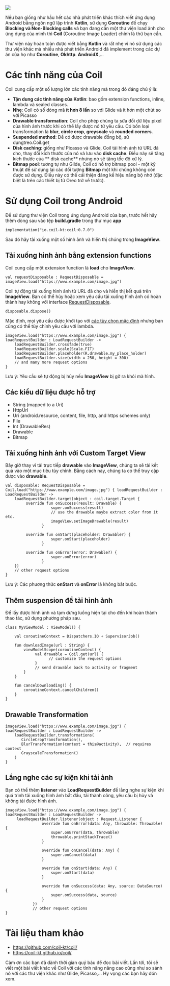 ![](https://miro.medium.com/max/1667/1*F8aymrD8vHCfS5zDyDZN7g.jpeg)

Nếu bạn giống như hầu hết các nhà phát triển khác thích viết ứng dụng Android bằng ngôn ngữ lập trình **Kotlin**, sử dụng **Coroutine** để chạy **Blocking và Non-Blocking calls** và bạn đang cần một thư viện load ảnh cho ứng dụng của mình thì **Coil** (Coroutine Image Loader) chính là thứ bạn cần.

Thư viện này hoàn toàn được viết bằng **Kotlin** và rất nhẹ vì nó sử dụng các thư viện khác mà nhiều nhà phát triển Android đã implement trong các dự án của họ như **Coroutine**, **Okhttp**. **AndroidX**,...

# Các tính năng của Coil
Coil cung cấp một số lượng lớn các tính năng mà trong đó đáng chú ý là:
* **Tận dung các tính năng của Kotlin**: bao gồm extension functions, inline, lambda và sealed classes.
* **Nhẹ**: Coil có số dòng mã **ít hơn 8 lần** so với Glide và it hơn một chút so với Picasso
* **Drawable transformation**: Coil cho phép chúng ta sửa đổi dữ liệu pixel của hình ảnh trước khi có thể lấy được nó từ yêu cầu. Có bốn loại transformation là **blur**, **circle crop**, **greyscale** và **rounded corners**.
* **Suspended method**: Để có được drawable đồng bộ, sử dụngtreo.Coil.get
* **Disk caching**: giống như Picasso và Glide, Coil tải hình ảnh từ URL đã cho, thay đổi kích thước của nó và lưu vào **disk cache**. Điều này sẽ tăng kích thước của ** disk cache** nhưng nó sẽ tăng tốc độ xử lý.
* **Bitmap pool**: tương tự như Gilde, Coil có hỗ trợ bitmap pool - một kỹ thuật để sử dụng lại các đối tượng **Bitmap** một khi chúng không còn được sử dụng. Điều này có thể cải thiện đáng kể hiệu năng bộ nhớ (đặc biệt là trên các thiết bị từ Oreo trở về trước).

# Sử dụng Coil trong Android
Để sử dụng thư viện Coil trong ứng dụng Android của bạn, trước hết hãy thêm dòng sau vào tệp **build.gradle** trong thư mục **app**
```
implementation("io.coil-kt:coil:0.7.0")
```
Sau đó hãy tải xuống một số hình ảnh và hiển thị chúng trong **ImageView**.

## Tải xuống hình ảnh bằng extension functions
Coil cung cấp một extension function là **load** cho **ImageView**.
```
val requestDisposable : RequestDisposable = imageView.load("https://www.example.com/image.jpg")
```
Coil tự động tải xuống hình ảnh từ URL đã cho và hiển thị kết quả trên **ImageView**. Bạn có thể hủy hoặc xem yêu cầu tải xuống hình ảnh có hoàn thành hay không với interface [RequestDisposable](https://coil-kt.github.io/coil/api/coil-base/coil.request/-request-disposable/).
```
disposable.dispose()
```

Mặc định, mọi yêu cầu được khởi tạo với [các tùy chọn mặc định](https://coil-kt.github.io/coil/api/coil-base/coil/-default-request-options/) nhưng bạn cũng có thể tùy chỉnh yêu cầu với lambda.
```
imageView.load("https://www.example.com/image.jpg") { loadRequestBuilder : LoadRequestBuilder ->
    loadRequestBuilder.crossfade(true)
    loadRequestBuilder.scale(Scale.FIT)
    loadRequestBuilder.placeholder(R.drawable.my_place_holder)
    loadRequestBuilder.size(width = 250, height = 300)
    // and many more request options
}
```
Lưu ý: Yêu cầu sẽ tự động bị hủy nếu **ImageView** bị gỡ ra khỏi mà hình.

## Các kiểu dữ liệu được hỗ trợ
* String (mapped to a Uri)
* HttpUrl
* Uri (android.resource, content, file, http, and https schemes only)
* File
* Int (DrawableRes)
* Drawable
* Bitmap

## Tải xuống hình ảnh với Custom Target View
Bây giờ thay vì tải trực tiếp **drawable** vào **ImageView**, chúng ta sẽ tải kết quả vào một mục tiêu tùy chỉnh. Bằng cách này, chúng ta có thể truy cập được vào **drawable**.
```
val disposable: RequestDisposable = Coil.load("https://www.example.com/image.jpg") { loadRequestBuilder : LoadRequestBuilder -> 
    loadRequestBuilder.target(object : coil.target.Target {
         override fun onSuccess(result: Drawable) {
                    super.onSuccess(result)
                    // use the drawable maybe extract color from it etc.
                    imageView.setImageDrawable(result)
                }

         override fun onStart(placeholder: Drawable?) {
                    super.onStart(placeholder)
                }

         override fun onError(error: Drawable?) {
                    super.onError(error)
                }
    })
    // other request options
}
```
Lưu ý: Các phương thức **onStart** và **onError** là không bắt buộc.

## Thêm suspension để tải hình ảnh
Để lấy được hình ảnh và tạm dừng luồng hiện tại cho đến khi hoàn thành thao tác, sử dụng phương pháp sau.
```
class MyViewModel : ViewModel() {
   
    val coroutineContext = Dispatchers.IO + SupervisorJob()

    fun downloadImage(url : String) {
        viewModelScope(coroutineContext) { 
             val drawable = Coil.get(url) { 
                   // customize the request options
             }
             // send drawable back to activity or fragment
        }
    }

    fun cancelDownloading() {  
        coroutineContext.cancelChildren()
    }
}
```

## Drawable Transformation
```
imageView.load("https://www.example.com/image.jpg") { loadRequestBuilder : LoadRequestBuilder -> 
    loadRequestBuilder.transformations(
       CircleCropTransformation(),
       BlurTransformation(context = this@activity),  // requires context
       GrayscaleTransformation()
    )
}
```

## Lắng nghe các sự kiện khi tải ảnh
Bạn có thể thêm **listener** vào **LoadRequestBuilder** để lắng nghe sự kiện khi quá trình tải xuống hình ảnh bắt đầu, tải thành công, yêu cầu bị hủy và không tải được hình ảnh.
```
imageView.load("https://www.example.com/image.jpg") { loadRequestBuilder : LoadRequestBuilder -> 
     loadRequestBuilder.listener(object : Request.Listener {
                override fun onError(data: Any, throwable: Throwable) {
                    super.onError(data, throwable)
                    throwable.printStackTrace()
                }

                override fun onCancel(data: Any) {
                    super.onCancel(data)
                }

                override fun onStart(data: Any) {
                    super.onStart(data)
                }

                override fun onSuccess(data: Any, source: DataSource) {
                    super.onSuccess(data, source)
                }
            })
            // other request options
}
```

# Tài liệu tham khảo
* https://github.com/coil-kt/coil/
* https://coil-kt.github.io/coil/

Cảm ơn các bạn đã dành thời gian quý báu để đọc bài viết. Lần tới, tôi sẽ viết một bài viết khác về Coil với các tính năng nâng cao cũng như so sánh nó với các thư viện khác như Glide, Picasso,... Hy vọng các bạn hãy đón xem.